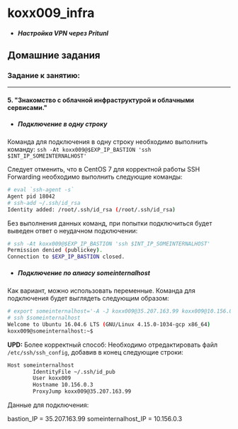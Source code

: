 # koxx009_infra

- ##### Настройка VPN через Pritunl

## Домашние задания
### Задание к занятию:
------------
#### 5. "Знакомство с облачной инфраструктурой и облачными сервисами."
- ##### Подключение в одну строку

Команда для подключения в одну строку необходимо выполнить команду:
	`ssh -At koxx009@$EXP_IP_BASTION 'ssh $INT_IP_SOMEINTERNALHOST'`

Следует отменить, что в CentOS 7 для корректной работы SSH Forwarding необходимо выполнить следующие команды:
```bash
# eval `ssh-agent -s`
Agent pid 18042
# ssh-add ~/.ssh/id_rsa
Identity added: /root/.ssh/id_rsa (/root/.ssh/id_rsa)
```

Без выполнения данных команд, при попытки подключиться будет выведен ответ о неудачном подключении:
```bash
# ssh -At koxx009@$EXP_IP_BASTION 'ssh $INT_IP_SOMEINTERNALHOST'
Permission denied (publickey).
Connection to $EXP_IP_BASTION closed.
```

- ##### Подключение по алиасу someinternalhost

Как вариант, можно использовать переменные. Команда для подключения будет выглядеть следующим образом:
```bash
# export someinternalhost='-A -J koxx009@35.207.163.99 koxx009@10.156.0.3'
# ssh $someinternalhost
Welcome to Ubuntu 16.04.6 LTS (GNU/Linux 4.15.0-1034-gcp x86_64)
koxx009@someinternalhost:~$
```
**UPD:**
Более корректный способ:
Необходимо отредактировать файл `/etc/ssh/ssh_config`, добавив в конец следующие строки:

```bash
Host someinternalhost
        IdentityFile ~/.ssh/id_pub
        User koxx009
        Hostname 10.156.0.3
        ProxyJump koxx009@35.207.163.99
```

Данные для подключения:

bastion_IP = 35.207.163.99
someinternalhost_IP = 10.156.0.3

